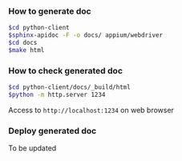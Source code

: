 ### How to generate doc

```bash
$cd python-client
$sphinx-apidoc -F -o docs/ appium/webdriver
$cd docs
$make html
```

### How to check generated doc

```bash
$cd python-client/docs/_build/html
$python -m http.server 1234
```

Access to `http://localhost:1234` on web browser


### Deploy generated doc
To be updated